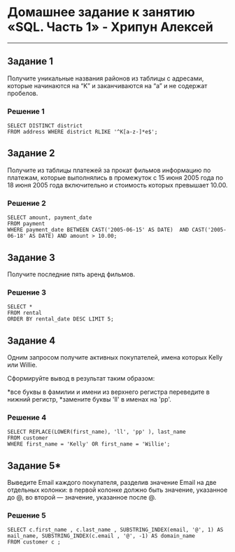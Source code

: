 # Домашнее задание к занятию «SQL. Часть 1» - Хрипун Алексей

---

## Задание 1
Получите уникальные названия районов из таблицы с адресами, которые начинаются на “K” и заканчиваются на “a” и не содержат пробелов.

### Решение 1
```
SELECT DISTINCT district 
FROM address WHERE district RLIKE '^K[a-z-]*e$';
```

## Задание 2
Получите из таблицы платежей за прокат фильмов информацию по платежам, которые выполнялись в промежуток с 15 июня 2005 года по 18 июня 2005 года включительно и стоимость которых превышает 10.00.

### Решение 2
```
SELECT amount, payment_date 
FROM payment
WHERE payment_date BETWEEN CAST('2005-06-15' AS DATE)  AND CAST('2005-06-18' AS DATE) AND amount > 10.00;
```

## Задание 3
Получите последние пять аренд фильмов.

### Решение 3
```
SELECT *
FROM rental
ORDER BY rental_date DESC LIMIT 5;
```

## Задание 4
Одним запросом получите активных покупателей, имена которых Kelly или Willie.

Сформируйте вывод в результат таким образом:

*все буквы в фамилии и имени из верхнего регистра переведите в нижний регистр,
*замените буквы 'll' в именах на 'pp'.

### Решение 4
```
SELECT REPLACE(LOWER(first_name), 'll', 'pp' ), last_name 
FROM customer
WHERE first_name = 'Kelly' OR first_name = 'Willie';
```

## Задание 5*
Выведите Email каждого покупателя, разделив значение Email на две отдельных колонки: в первой колонке должно быть значение, указанное до @, во второй — значение, указанное после @.

### Решение 5
```
SELECT c.first_name , c.last_name , SUBSTRING_INDEX(email, '@', 1) AS mail_name, SUBSTRING_INDEX(c.email , '@', -1) AS domain_name
FROM customer c ;
```


